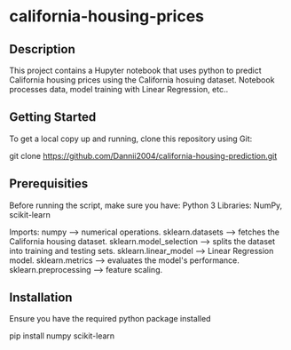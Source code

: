 # california-housing-prices

## Description
This project contains a Hupyter notebook that uses python to predict California housing prices using the California hosuing dataset. Notebook processes data, model training with Linear Regression, etc..

## Getting Started
To get a local copy up and running, clone this repository using Git:

git clone https://github.com/Dannii2004/california-housing-prediction.git

## Prerequisities
Before running the script, make sure you have:
Python 3
Libraries: 
NumPy, scikit-learn

Imports: 
numpy --> numerical operations.
sklearn.datasets --> fetches the California housing dataset.
sklearn.model_selection --> splits the dataset into training and testing sets.
sklearn.linear_model --> Linear Regression model.
sklearn.metrics --> evaluates the model's performance.
sklearn.preprocessing --> feature scaling.

## Installation
Ensure you have the required python package installed

pip install numpy scikit-learn







